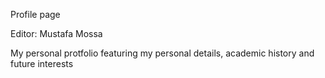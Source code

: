 Profile page

Editor: Mustafa Mossa

My personal protfolio featuring my personal details, academic history and future interests

